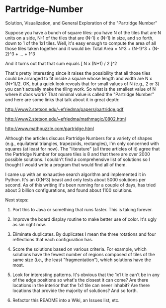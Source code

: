 # Partridge-Number
Solution, Visualization, and General Exploration of the "Partridge Number" 

Suppose you have a bunch of square tiles: you have N of the tiles that are N units on a side, N-1 of the tiles that are (N-1) x (N-1) in size, and so forth, down to 1 of the 1x1 tiles. Well, it's easy enough to compute the area of all those tiles taken together and it would be:
    Total Area = N^3 + (N-1)^3 + (N-2)^3 + ... + 1^3

And it turns out that that sum equals [ N x (N+1) / 2 ]^2

That's pretty interesting since it raises the possibility that all those tiles could be arranged to fit inside a square whose length and width are N x (N+1)/2. OK, but a quick look reveals that for small values of N (e.g., 2 or 3) you can't actually make the tiling work. So what is the smallest value of N where it *does* work? That minimal value is called the "Partridge Number" and here are some links that talk about it in great depth:

http://www2.stetson.edu/~efriedma/papers/partridge.pdf

http://www2.stetson.edu/~efriedma/mathmagic/0802.html

http://www.mathpuzzle.com/partridge.html

Although the articles discuss Partridge Numbers for a variety of shapes (e.g., equilateral triangles, trapezoids, rectangles), I'm only concerned with squares (at least for now). The "literature" (all three articles of it) agree that the Partridge Number for square tiles is 8 and that there are over 2000 possible solutions. I couldn't find a comprehensive list of solutions so I thought I would write a program that would find all of them.

I came up with an exhaustive search algorithm and implemented it in Python. It's an O(N^3) beast and only tests about 5000 solutions per second. As of this writing it's been running for a couple of days, has tried about 3 billion configurations, and found about 1100 solutions.

Next steps:

1. Port this to Java or something that runs faster. This is taking forever.

2. Improve the board display routine to make better use of color. It's ugly as sin right now.

3. Eliminate duplicates. By duplicates I mean the three rotations and four reflections that each configuration has.

4. Score the solutions based on various criteria. For example, which solutions have the fewest number of regions composed of tiles of the same size (i.e., the least "fragmentation"), which solutions have the most.

5. Look for interesting patterns. It's obvious that the 1x1 tile can't be in any of the edge positions so what's the closest it can come? Are there locations in the interior that the 1x1 tile can never inhabit? Are there locations that provide the majority of solutions? And so forth.

6. Refactor this README into a Wiki, an Issues list, etc.

